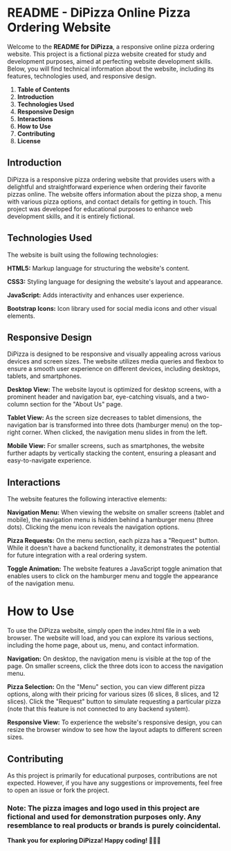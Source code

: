 # README - DiPizza Online Pizza Ordering Website
Welcome to the **README for DiPizza**, a responsive online pizza ordering website. This project is a fictional pizza website created for study and development purposes, aimed at perfecting website development skills. Below, you will find technical information about the website, including its features, technologies used, and responsive design.

1. **Table of Contents**
2. **Introduction**
3. **Technologies Used**
4. **Responsive Design**
5. **Interactions**
6. **How to Use**
7. **Contributing**
8. **License**

## Introduction
DiPizza is a responsive pizza ordering website that provides users with a delightful and straightforward experience when ordering their favorite pizzas online. The website offers information about the pizza shop, a menu with various pizza options, and contact details for getting in touch. This project was developed for educational purposes to enhance web development skills, and it is entirely fictional.

## Technologies Used
The website is built using the following technologies:

**HTML5:** Markup language for structuring the website's content.

**CSS3:** Styling language for designing the website's layout and appearance.

**JavaScript:** Adds interactivity and enhances user experience.

**Bootstrap Icons:** Icon library used for social media icons and other visual elements.

## Responsive Design
DiPizza is designed to be responsive and visually appealing across various devices and screen sizes. The website utilizes media queries and flexbox to ensure a smooth user experience on different devices, including desktops, tablets, and smartphones.

**Desktop View:** The website layout is optimized for desktop screens, with a prominent header and navigation bar, eye-catching visuals, and a two-column section for the "About Us" page.

**Tablet View:** As the screen size decreases to tablet dimensions, the navigation bar is transformed into three dots (hamburger menu) on the top-right corner. When clicked, the navigation menu slides in from the left.

**Mobile View:** For smaller screens, such as smartphones, the website further adapts by vertically stacking the content, ensuring a pleasant and easy-to-navigate experience.

## Interactions
The website features the following interactive elements:

**Navigation Menu:** When viewing the website on smaller screens (tablet and mobile), the navigation menu is hidden behind a hamburger menu (three dots). Clicking the menu icon reveals the navigation options.

**Pizza Requests:** On the menu section, each pizza has a "Request" button. While it doesn't have a backend functionality, it demonstrates the potential for future integration with a real ordering system.

**Toggle Animation:** The website features a JavaScript toggle animation that enables users to click on the hamburger menu and toggle the appearance of the navigation menu.

# How to Use
To use the DiPizza website, simply open the index.html file in a web browser. The website will load, and you can explore its various sections, including the home page, about us, menu, and contact information.

**Navigation:** On desktop, the navigation menu is visible at the top of the page. On smaller screens, click the three dots icon to access the navigation menu.

**Pizza Selection:** On the "Menu" section, you can view different pizza options, along with their pricing for various sizes (6 slices, 8 slices, and 12 slices). Click the "Request" button to simulate requesting a particular pizza (note that this feature is not connected to any backend system).

**Responsive View:** To experience the website's responsive design, you can resize the browser window to see how the layout adapts to different screen sizes.

## Contributing
As this project is primarily for educational purposes, contributions are not expected. However, if you have any suggestions or improvements, feel free to open an issue or fork the project.

### **Note:** The pizza images and logo used in this project are fictional and used for demonstration purposes only. Any resemblance to real products or brands is purely coincidental.

**Thank you for exploring DiPizza! Happy coding! 🍕🍕🍕**
